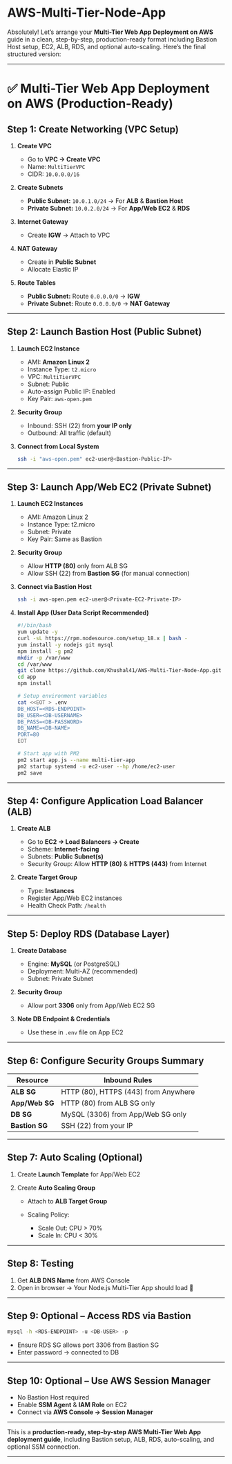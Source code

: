 # AWS-Multi-Tier-Node-App

Absolutely! Let’s arrange your **Multi-Tier Web App Deployment on AWS** guide in a clean, step-by-step, production-ready format including Bastion Host setup, EC2, ALB, RDS, and optional auto-scaling. Here’s the final structured version:

---

# ✅ Multi-Tier Web App Deployment on AWS (Production-Ready)

## **Step 1: Create Networking (VPC Setup)**

1. **Create VPC**

   * Go to **VPC → Create VPC**
   * Name: `MultiTierVPC`
   * CIDR: `10.0.0.0/16`

2. **Create Subnets**

   * **Public Subnet:** `10.0.1.0/24` → For **ALB** & **Bastion Host**
   * **Private Subnet:** `10.0.2.0/24` → For **App/Web EC2** & **RDS**

3. **Internet Gateway**

   * Create **IGW** → Attach to VPC

4. **NAT Gateway**

   * Create in **Public Subnet**
   * Allocate Elastic IP

5. **Route Tables**

   * **Public Subnet:** Route `0.0.0.0/0` → **IGW**
   * **Private Subnet:** Route `0.0.0.0/0` → **NAT Gateway**

---

## **Step 2: Launch Bastion Host (Public Subnet)**

1. **Launch EC2 Instance**

   * AMI: **Amazon Linux 2**
   * Instance Type: `t2.micro`
   * VPC: `MultiTierVPC`
   * Subnet: Public
   * Auto-assign Public IP: Enabled
   * Key Pair: `aws-open.pem`

2. **Security Group**

   * Inbound: SSH (22) from **your IP only**
   * Outbound: All traffic (default)

3. **Connect from Local System**

   ```bash
   ssh -i "aws-open.pem" ec2-user@<Bastion-Public-IP>
   ```

---

## **Step 3: Launch App/Web EC2 (Private Subnet)**

1. **Launch EC2 Instances**

   * AMI: Amazon Linux 2
   * Instance Type: t2.micro
   * Subnet: Private
   * Key Pair: Same as Bastion

2. **Security Group**

   * Allow **HTTP (80)** only from ALB SG
   * Allow SSH (22) from **Bastion SG** (for manual connection)

3. **Connect via Bastion Host**

   ```bash
   ssh -i aws-open.pem ec2-user@<Private-EC2-Private-IP>
   ```

4. **Install App (User Data Script Recommended)**

   ```bash
   #!/bin/bash
   yum update -y
   curl -sL https://rpm.nodesource.com/setup_18.x | bash -
   yum install -y nodejs git mysql
   npm install -g pm2
   mkdir -p /var/www
   cd /var/www
   git clone https://github.com/Khushal41/AWS-Multi-Tier-Node-App.git app
   cd app
   npm install

   # Setup environment variables
   cat <<EOT > .env
   DB_HOST=<RDS-ENDPOINT>
   DB_USER=<DB-USERNAME>
   DB_PASS=<DB-PASSWORD>
   DB_NAME=<DB-NAME>
   PORT=80
   EOT

   # Start app with PM2
   pm2 start app.js --name multi-tier-app
   pm2 startup systemd -u ec2-user --hp /home/ec2-user
   pm2 save
   ```

---

## **Step 4: Configure Application Load Balancer (ALB)**

1. **Create ALB**

   * Go to **EC2 → Load Balancers → Create**
   * Scheme: **Internet-facing**
   * Subnets: **Public Subnet(s)**
   * Security Group: Allow **HTTP (80)** & **HTTPS (443)** from Internet

2. **Create Target Group**

   * Type: **Instances**
   * Register App/Web EC2 instances
   * Health Check Path: `/health`

---

## **Step 5: Deploy RDS (Database Layer)**

1. **Create Database**

   * Engine: **MySQL** (or PostgreSQL)
   * Deployment: Multi-AZ (recommended)
   * Subnet: Private Subnet

2. **Security Group**

   * Allow port **3306** only from App/Web EC2 SG

3. **Note DB Endpoint & Credentials**

   * Use these in `.env` file on App EC2

---

## **Step 6: Configure Security Groups Summary**

| Resource       | Inbound Rules                        |
| -------------- | ------------------------------------ |
| **ALB SG**     | HTTP (80), HTTPS (443) from Anywhere |
| **App/Web SG** | HTTP (80) from ALB SG only           |
| **DB SG**      | MySQL (3306) from App/Web SG only    |
| **Bastion SG** | SSH (22) from your IP                |

---

## **Step 7: Auto Scaling (Optional)**

1. Create **Launch Template** for App/Web EC2
2. Create **Auto Scaling Group**

   * Attach to **ALB Target Group**
   * Scaling Policy:

     * Scale Out: CPU > 70%
     * Scale In: CPU < 30%

---

## **Step 8: Testing**

1. Get **ALB DNS Name** from AWS Console
2. Open in browser → Your Node.js Multi-Tier App should load 🎉

---

## **Step 9: Optional – Access RDS via Bastion**

```bash
mysql -h <RDS-ENDPOINT> -u <DB-USER> -p
```

* Ensure RDS SG allows port 3306 from Bastion SG
* Enter password → connected to DB

---

## **Step 10: Optional – Use AWS Session Manager**

* No Bastion Host required
* Enable **SSM Agent** & **IAM Role** on EC2
* Connect via **AWS Console → Session Manager**

---

This is a **production-ready, step-by-step AWS Multi-Tier Web App deployment guide**, including Bastion setup, ALB, RDS, auto-scaling, and optional SSM connection.

---
